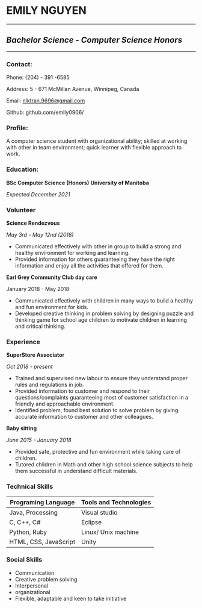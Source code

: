 # **EMILY NGUYEN**
-----------------------------------------------------
## *Bachelor Science - Computer Science Honors*
-----------------------------------------------------
###  **Contact:**
Phone: (204) - 391 -6585

Address: 5 - 671 McMillan Avenue, Winnipeg, Canada

Email: nlktran.9696@gmail.com

Github: github.com/emily0906/


### **Profile:**
A computer science student with organizational ability; skilled at working with other in team environment; quick learner with flexible approach to work.
### **Education:**
**BSc Computer Science (Honors)**
**University of Manitoba**

*Expected December 2021*
### **Volunteer**
**Science Rendezvous**

*May 3rd - May 12nd (2018)*
* Communicated effectively with other in group to build a strong and healthy environment for working and learning.
* Provided information for others guaranteeing they have the right information and enjoy all the activities that offered for them.

**Earl Grey Community Club day care**

January 2018 - May 2018
* Communicated effectively with children in many ways to build a healthy and fun environment for kids.
* Developed creative thinking in problem solving by designing puzzle and thinking game for school age children to motivate children in learning and critical thinking.

### **Experience**
**SuperStore Associator**

*Oct 2018 - present*
* Trained and supervised new labour to ensure they understand proper rules and regulations in job.
* Provided information to customer and respond to their questions/complaints guaranteeing most of customer satisfaction in a friendly and approachable environment.
* Identified problem, found best solution to solve problem by giving accurate information to customer and other colleagues.

**Baby sitting**

*June 2015 - January 2018*
* Provided safe, protective and fun environment while taking care of children.
* Tutored children in Math and other high school science subjects to help them successful in understand difficult materials.

### **Technical Skills**
**Programing Language** | **Tools and Technologies**
------------------------|---------------------------
Java, Processing | Visual studio
C, C++, C# | Eclipse
Python, Ruby | Linux/ Unix machine
HTML, CSS, JavaScript  | Unity

### **Social Skills**
* Communication
* Creative problem solving
* Interpersonal
* organizational
* Flexible, adaptable and keen to take initiative
